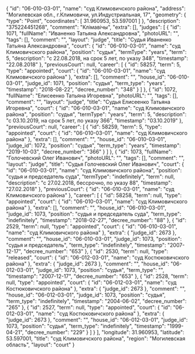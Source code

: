 {
    "id": "06-010-03-01",
    "name": "суд Климовичского района",
    "address": "Могилевская обл., г.Климовичи, ул.Индустриальная, 17",
    "geometry": {
        "type": "Point",
        "coordinates": [
            31.960953,
            53.597001
        ]
    },
    "description": "375224451268",
    "comment": "Клімавічы",
    "extra": [],
    "judges": [
        {
            "id": 1071,
            "fullName": "Иваненко Татьяна Александровна",
            "photoURL": "",
            "tags": [],
            "comment": "",
            "layout": "judge",
            "title": "Судья Иваненко Татьяна Александровна",
            "court": {
                "id": "06-010-03-01",
                "name": "суд Климовичского района",
                "position": "судья",
                "termType": "years",
                "term": 5,
                "description": "c 22.08.2018, на срок 5 лет, по указу 348",
                "timestamp": "22.08.2018"
            },
            "previousCourt": null,
            "career": [
                {
                    "id": 58257,
                    "term": 5,
                    "type": "appointed",
                    "court": {
                        "id": "06-010-03-01",
                        "name": "суд Климовичского района"
                    },
                    "extra": [],
                    "comment": "",
                    "house_id": "06-010-03-01",
                    "judge_id": 1071,
                    "position": "судья",
                    "term_type": "years",
                    "timestamp": "2018-08-22",
                    "decree_number": "348"
                }
            ]
        },
        {
            "id": 1072,
            "fullName": "Елисеенко Татьяна Игоревна",
            "photoURL": "",
            "tags": [],
            "comment": "",
            "layout": "judge",
            "title": "Судья Елисеенко Татьяна Игоревна",
            "court": {
                "id": "06-010-03-01",
                "name": "суд Климовичского района",
                "position": "судья",
                "termType": "years",
                "term": 5,
                "description": "c 03.10.2019, на срок 5 лет, по указу 366",
                "timestamp": "03.10.2019"
            },
            "previousCourt": null,
            "career": [
                {
                    "id": 58259,
                    "term": 5,
                    "type": "appointed",
                    "court": {
                        "id": "06-010-03-01",
                        "name": "суд Климовичского района"
                    },
                    "extra": [],
                    "comment": "",
                    "house_id": "06-010-03-01",
                    "judge_id": 1072,
                    "position": "судья",
                    "term_type": "years",
                    "timestamp": "2019-10-03",
                    "decree_number": "366"
                }
            ]
        },
        {
            "id": 1073,
            "fullName": "Голочевский Олег Иванович",
            "photoURL": "",
            "tags": [],
            "comment": "",
            "layout": "judge",
            "title": "Судья Голочевский Олег Иванович",
            "court": {
                "id": "06-010-03-01",
                "name": "суд Климовичского района",
                "position": "судья и председатель суда",
                "termType": "indefinitely",
                "term": null,
                "description": "c 27.02.2018, бессрочно, по указу 88",
                "timestamp": "27.02.2018"
            },
            "previousCourt": {
                "id": "06-010-03-01",
                "name": "суд Климовичского района"
            },
            "career": [
                {
                    "id": 58258,
                    "term": null,
                    "type": "appointed",
                    "court": {
                        "id": "06-010-03-01",
                        "name": "суд Климовичского района"
                    },
                    "extra": [],
                    "comment": "",
                    "house_id": "06-010-03-01",
                    "judge_id": 1073,
                    "position": "судья и председатель суда",
                    "term_type": "indefinitely",
                    "timestamp": "2018-02-27",
                    "decree_number": "88"
                },
                {
                    "id": 2529,
                    "term": null,
                    "type": "appointed",
                    "court": {
                        "id": "06-010-03-01",
                        "name": "суд Климовичского района"
                    },
                    "extra": {
                        "judge_id": 2673
                    },
                    "comment": "",
                    "house_id": "06-010-03-01",
                    "judge_id": 1073,
                    "position": "судья и председатель",
                    "term_type": "indefinitely",
                    "timestamp": "2007-12-17",
                    "decree_number": "653"
                },
                {
                    "id": 2530,
                    "term": null,
                    "type": "released",
                    "court": {
                        "id": "06-012-03-01",
                        "name": "суд Костюковичского района"
                    },
                    "extra": {
                        "judge_id": 2673
                    },
                    "comment": "",
                    "house_id": "06-012-03-01",
                    "judge_id": 1073,
                    "position": "судья",
                    "term_type": "",
                    "timestamp": "2007-12-17",
                    "decree_number": "653"
                },
                {
                    "id": 2528,
                    "term": null,
                    "type": "appointed",
                    "court": {
                        "id": "06-012-03-01",
                        "name": "суд Костюковичского района"
                    },
                    "extra": {
                        "judge_id": 2673
                    },
                    "comment": "",
                    "house_id": "06-012-03-01",
                    "judge_id": 1073,
                    "position": "судья",
                    "term_type": "indefinitely",
                    "timestamp": "2004-06-02",
                    "decree_number": "265"
                },
                {
                    "id": 2527,
                    "term": null,
                    "type": "appointed",
                    "court": {
                        "id": "06-012-03-01",
                        "name": "суд Костюковичского района"
                    },
                    "extra": {
                        "judge_id": 2673
                    },
                    "comment": "",
                    "house_id": "06-012-03-01",
                    "judge_id": 1073,
                    "position": "судья",
                    "term_type": "indefinitely",
                    "timestamp": "1999-04-21",
                    "decree_number": "229"
                }
            ]
        }
    ],
    "longitude": 31.960953,
    "latitude": 53.597001,
    "title": "суд Климовичского района",
    "region": "Могилевская область",
    "layout": "court"
}